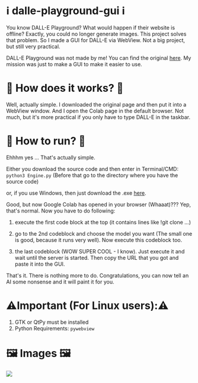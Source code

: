 # ℹ️ dalle-playground-gui ℹ️
</hr>
You know DALL-E Playground? What would happen if their website is offline? Exactly, you could no longer generate images. This project solves that problem. So I made a GUI for DALL-E via WebView. Not a big project, but still very practical.

DALL-E Playground was not made by me! You can find the original <a href="https://github.com/saharmor/dalle-playground">here</a>. My mission was just to make a GUI to make it easier to use.

# 👷 How does it works? 👷

Well, actually simple. I downloaded the original page and then put it into a WebView window. And I open the Colab page in the default browser. Not much, but it's more practical if you only have to type DALL-E in the taskbar.

# 🏃 How to run? 🏃

Ehhhm yes ... That's actually simple. 

Either you download the source code and then enter in Terminal/CMD:<br>
```python3 Engine.py``` (Before that go to the directory where you have the source code) </br>

or, if you use Windows, then just download the .exe <a href="https://raw.githubusercontent.com/Fidode07/dalle-playground-gui/master/Compiled/DALL-E.exe">here</a>.

Good, but now Google Colab has opened in your browser (Whaaat)??? Yep, that's normal. Now you have to do following:

1. execute the first code block at the top (it contains lines like !git clone ...)

2. go to the 2nd codeblock and choose the model you want (The small one is good, because it runs very well). Now execute this codeblock too.

3. the last codeblock (WOW SUPER COOL - I know). Just execute it and wait until the server is started. Then copy the URL that you got and paste it into the GUI.

That's it. There is nothing more to do. Congratulations, you can now tell an AI some nonsense and it will paint it for you.<br>

# ⚠️Important (For Linux users):⚠️

1. GTK or QtPy must be installed
2. Python Requirements: ```pywebview```

# 🖼️ Images 🖼️
<img src="https://raw.githubusercontent.com/Fidode07/dalle-playground-gui/master/Images/gui1.png"/>
